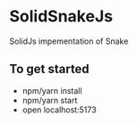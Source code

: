 # SolidSnakeJs

SolidJs impementation of Snake

## To get started

- npm/yarn install
- npm/yarn start
- open localhost:5173
